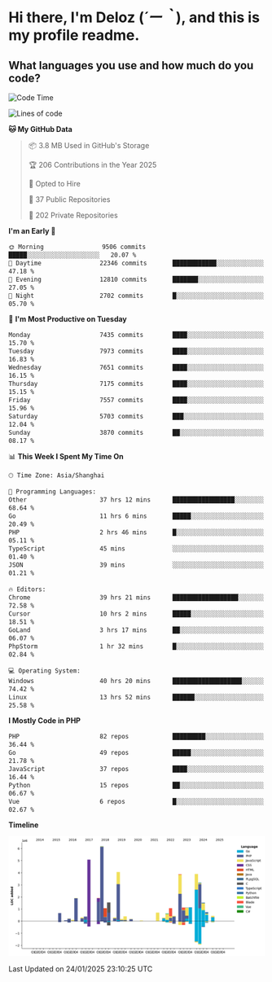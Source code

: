 # **Hi there, I'm Deloz (*´ー｀*), and this is my profile readme.**

## **What languages you use and how much do you code?**

<!--START_SECTION:waka-->
![Code Time](http://img.shields.io/badge/Code%20Time-5%2C588%20hrs%2059%20mins-blue)

![Lines of code](https://img.shields.io/badge/From%20Hello%20World%20I%27ve%20Written-44.5%20million%20lines%20of%20code-blue)

**🐱 My GitHub Data** 

> 📦 3.8 MB Used in GitHub's Storage 
 > 
> 🏆 206 Contributions in the Year 2025
 > 
> 💼 Opted to Hire
 > 
> 📜 37 Public Repositories 
 > 
> 🔑 202 Private Repositories 
 > 
**I'm an Early 🐤** 

```text
🌞 Morning                9506 commits        █████░░░░░░░░░░░░░░░░░░░░   20.07 % 
🌆 Daytime                22346 commits       ████████████░░░░░░░░░░░░░   47.18 % 
🌃 Evening                12810 commits       ███████░░░░░░░░░░░░░░░░░░   27.05 % 
🌙 Night                  2702 commits        █░░░░░░░░░░░░░░░░░░░░░░░░   05.70 % 
```
📅 **I'm Most Productive on Tuesday** 

```text
Monday                   7435 commits        ████░░░░░░░░░░░░░░░░░░░░░   15.70 % 
Tuesday                  7973 commits        ████░░░░░░░░░░░░░░░░░░░░░   16.83 % 
Wednesday                7651 commits        ████░░░░░░░░░░░░░░░░░░░░░   16.15 % 
Thursday                 7175 commits        ████░░░░░░░░░░░░░░░░░░░░░   15.15 % 
Friday                   7557 commits        ████░░░░░░░░░░░░░░░░░░░░░   15.96 % 
Saturday                 5703 commits        ███░░░░░░░░░░░░░░░░░░░░░░   12.04 % 
Sunday                   3870 commits        ██░░░░░░░░░░░░░░░░░░░░░░░   08.17 % 
```


📊 **This Week I Spent My Time On** 

```text
🕑︎ Time Zone: Asia/Shanghai

💬 Programming Languages: 
Other                    37 hrs 12 mins      █████████████████░░░░░░░░   68.64 % 
Go                       11 hrs 6 mins       █████░░░░░░░░░░░░░░░░░░░░   20.49 % 
PHP                      2 hrs 46 mins       █░░░░░░░░░░░░░░░░░░░░░░░░   05.11 % 
TypeScript               45 mins             ░░░░░░░░░░░░░░░░░░░░░░░░░   01.40 % 
JSON                     39 mins             ░░░░░░░░░░░░░░░░░░░░░░░░░   01.21 % 

🔥 Editors: 
Chrome                   39 hrs 21 mins      ██████████████████░░░░░░░   72.58 % 
Cursor                   10 hrs 2 mins       █████░░░░░░░░░░░░░░░░░░░░   18.51 % 
GoLand                   3 hrs 17 mins       ██░░░░░░░░░░░░░░░░░░░░░░░   06.07 % 
PhpStorm                 1 hr 32 mins        █░░░░░░░░░░░░░░░░░░░░░░░░   02.84 % 

💻 Operating System: 
Windows                  40 hrs 20 mins      ███████████████████░░░░░░   74.42 % 
Linux                    13 hrs 52 mins      ██████░░░░░░░░░░░░░░░░░░░   25.58 % 
```

**I Mostly Code in PHP** 

```text
PHP                      82 repos            █████████░░░░░░░░░░░░░░░░   36.44 % 
Go                       49 repos            █████░░░░░░░░░░░░░░░░░░░░   21.78 % 
JavaScript               37 repos            ████░░░░░░░░░░░░░░░░░░░░░   16.44 % 
Python                   15 repos            ██░░░░░░░░░░░░░░░░░░░░░░░   06.67 % 
Vue                      6 repos             █░░░░░░░░░░░░░░░░░░░░░░░░   02.67 % 
```



**Timeline**

![Lines of Code chart](https://raw.githubusercontent.com/deloz/deloz/main/assets/bar_graph.png)


 Last Updated on 24/01/2025 23:10:25 UTC
<!--END_SECTION:waka-->
